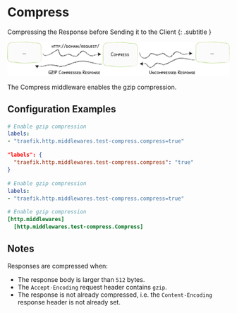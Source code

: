 # Compress

Compressing the Response before Sending it to the Client
{: .subtitle }

![Compress](../assets/img/middleware/compress.png)

The Compress middleware enables the gzip compression. 

## Configuration Examples

```yaml tab="Docker"
# Enable gzip compression
labels:
- "traefik.http.middlewares.test-compress.compress=true"
```

```json tab="Marathon"
"labels": {
  "traefik.http.middlewares.test-compress.compress": "true"
}
```

```yaml tab="Rancher"
# Enable gzip compression
labels:
- "traefik.http.middlewares.test-compress.compress=true"
```

```toml tab="File"
# Enable gzip compression
[http.middlewares]
  [http.middlewares.test-compress.Compress]
```

## Notes

Responses are compressed when:

* The response body is larger than `512` bytes.
* The `Accept-Encoding` request header contains `gzip`.
* The response is not already compressed, i.e. the `Content-Encoding` response header is not already set.
